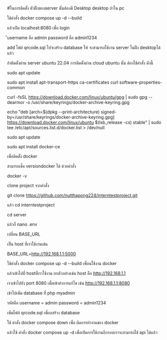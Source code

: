 #ในการติดตั้ง ตัวฝั่งของserver นั้นต้องมี Desktop desktop ถ้าใน pc 

ใช้คำสั่ง  docker compose up -d --build 

แล้วเปิด localhost:8080 
เพื่อ login 

ีusername คือ admin 
password คือ admin1234 


add ไฟล์ 
qrcode.sql ไปจะสร้าง database 
ให้ จะสามารถใช้งาน server ในฝั่ง desktopได้แล้ว 


ถ้าติดตั้งผ่าน server ubuntu 22.04
การติดตั้งผ่าน cloud ubuntu นั้น ต้องใช้คำสั่ง ดังนี้ 

sudo apt update 

sudo apt install apt-transport-https ca-certificates curl software-properties-common

curl -fsSL https://download.docker.com/linux/ubuntu/gpg | sudo gpg --dearmor -o /usr/share/keyrings/docker-archive-keyring.gpg

echo "deb [arch=$(dpkg --print-architecture) signed-by=/usr/share/keyrings/docker-archive-keyring.gpg] https://download.docker.com/linux/ubuntu $(lsb_release -cs) stable" | sudo tee /etc/apt/sources.list.d/docker.list > /dev/null


sudo apt update

sudo apt install docker-ce 

เพื่อติดตั้ง docker 

สามารถเช็ค versiondocker ได้ ด้วยคำสั่ง 

docker -v


clone project จากคำสั่ง 

git clone https://github.com/nutthapong224/interntestproject.git 

แล้ว cd interntestproject 

cd server 

แล้วก็ nano .env  

เปลี่ยน BASE_URL 

เป็น host ที่เราใช้งานเช่น 

BASE_URL=http://192.168.1.1:5000  

ใช้คำสั่ง docker compose up -d --build เพื่อนใช้งาน docker

แล้วเข้าไปที่ hostที่เราใช้งาน ยกตัวอย่างเช่น host คือ http://192.168.1.1 

เราเข้าไปยัง port 8080 เพื่อเข้าทำการแก้ไข เช่น http://192.168.1.1:8080

เข้าไปเพิ่ม database ที่ php myadmin  

รหัสคือ username = admin 
      password = admin1234

เพิ่มไฟล์ 
qrcode.sql เพื่ออสร้าง database  

ใช้ คำสั่ง docker compose down เพื่อ ผิดการทำงานของ docker 

แล้วใช้ คำสั่ง docker compose up -d เพื่อเปิดการใช้งานอีกรอบเราจะสามารถใช้ api ได้แล้ว 

